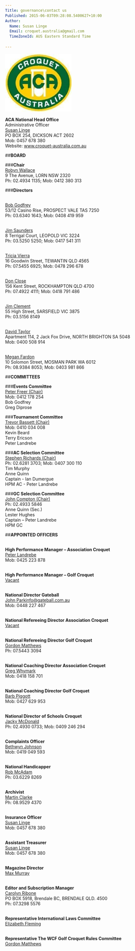 ```yaml
---
Title: governance\contact us
Published: 2015-06-03T09:28:08.5400627+10:00
Author:
  Name: Susan Linge
  Email: croquet.australia@gmail.com
  TimeZoneId: AUS Eastern Standard Time

---
```

<img src= "/aca-logo.jpg" alt = "aca logo"/>

**ACA National Head Office**
<br/>Administrative Officer
<br/>[Susan Linge](mailto:admin@croquet-australia.com.au)
<br/>PO BOX 254, DICKSON ACT 2602
<br/>Mob: 0457 678 380
<br/>Website: www.croquet-australia.com.au

##**BOARD**

###**Chair**
<br/>[Robyn Wallace](mailto:chair@croquet-australia.com.au)
<br/>9 The Avenue, LORN NSW 2320
<br/>Ph: 02.4934 1135; Mob: 0412 380 313

###**Directors**

<br/>[Bob Godfrey](mailto:bob.godfrey@croquet-australia.com.au)
<br/>53/12 Casino Rise, PROSPECT VALE TAS 7250
<br/>Ph: 03.6340 1643; Mob: 0408 419 959

<br/>[Jim Saunders](mailto:jim.saunders@croquet-australia.com.au)
<br/>8 Terrigal Court, LEOPOLD VIC 3224
<br/>Ph: 03.5250 5250; Mob: 0417 541 311

<br/>[Tricia Vierra](mailto:tricia.vierra@croquet-australia.com.au)
<br/>16 Goodwin Street, TEWANTIN QLD 4565
<br/>Ph: 07.5455 6925; Mob: 0478 296 678

<br/> [Don Close](mailto:don.close@croquet-australia.com.au)
<br/>156 Kent Street, ROCKHAMPTON QLD 4700
<br/>Ph: 07.4922 4111; Mob: 0418 791 486

<br/>[Jim Clement](mailto:jim.clement@croquet-australia.com.au)
<br/>55 High Street, SARSFIELD VIC 3875
<br/>Ph: 03.5156 8149

<br/>[David Taylor](mailto:david.taylor@croquet-australia.com.au)
<br/>Apartment 114, 2 Jack Fox Drive, NORTH BRIGHTON SA 5048
<br/>Mob: 0400 508 914

<br/>[Megan Fardon](mailto:megan.fardon@croquet-australia.com.au)
<br/>10 Solomon Street, MOSMAN PARK WA 6012
<br/>Ph: 08.9384 8053; Mob: 0403 981 866

##**COMMITTEES**

###**Events Committee**
<br/>[Peter Freer (Chair)](mailto:events@croquet-australia.com.au)
<br/>Mob: 0412 178 254
<br/>Bob Godfrey
<br/>Greg Diprose

###**Tournament Committee**
<br/>[Trevor Bassett (Chair)](mailto:tournaments@croquet-australia.com.au)
<br/>Mob: 0410 034 008
<br/>Kevin Beard 
<br/>Terry Ericson
<br/>Peter Landrebe 

###**AC Selection Committee**
<br/>[Stephen Richards (Chair)](Mailto:acselectors@croquet-australia.com.au)
<br/>Ph: 02.6281 3703; Mob: 0407 300 110
<br/>Tim Murphy
<br/>Anne Quinn
<br/>Captain - Ian Dumergue 
<br/>HPM AC - Peter Landrebe

###**GC Selection Committee**
<br/>[John Compton (Chair)](mailto:comptos46@bigpond.com)
<br/>Ph: 02.4933 5846 
<br/>Anne Quinn (Sec.)
<br/>Lester Hughes
<br/>Captain – Peter Landrebe 
<br/>HPM GC

##**APPOINTED OFFICERS**

<br/>**High Performance Manager – Association Croquet**
<br/>[Peter Landrebe](mailto:achpm@croquet-australia.com.au)
<br/>Mob: 0425 223 878

<br/>**High Performance Manager – Golf Croquet**
<br/>[Vacant](mailto:gchpm@croquet-australia.com.au)

<br/>**National Director Gateball**
<br/>[John Park](Mailto:)info@gateball.com.au
<br/>Mob: 0448 227 467 

<br/>**National Refereeing Director Association Croquet**
<br/>[Vacant](mailto:ndrac@croquet-australia.com.au)

<br/>**National Refereeing Director Golf Croquet**
<br/>[Gordon Matthews](mailto:ndrgc@croquet-australia.com.au)
<br/>Ph: 07.5443 3094

<br/>**National Coaching Director Association Croquet**
<br/>[Greg Whymark](mailto:ncdac@croquet-australia.com.au)
<br/>Mob: 0418 158 701

<br/>**National Coaching Director Golf Croquet**
<br/> [Barb Piggott](mailto:ncdgc@croquet-australia.com.au)
<br/>Mob: 0427 629 953

<br/>**National Director of Schools Croquet**
<br/>[Jacky McDonald](mailto:ndsc@croquet-australia.com.au)
<br/>Ph: 02.4930 0733; Mob: 0409 246 294 

<br/>**Complaints Officer**
<br/>[Bethwyn Johnson](mailto:complaints@croquet-australia.com.au)
<br/>Mob: 0419 049 593

<br/>**National Handicapper**
<br/>[Rob McAdam](mailto:national.handicapper@croquet-australia.com.au)
<br/>Ph: 03.6229 8269

<br/>**Archivist**
<br/>[Martin Clarke](mailto:archivist@croquet-australia.com.au)
<br/>Ph: 08.9529 4370

<br/>**Insurance Officer**
<br/>[Susan Linge](mailto:insurance@croquet-australia.com.au)
<br/>Mob: 0457 678 380

<br/>**Assistant Treasurer**
<br/>[Susan Linge](mailto:admin@croquet-australia.com.au)
<br/>Mob: 0457 678 380

<br/>**Magazine Director**
<br/>[Max Murray](mailto:murram@acr.net.au)

<br/>**Editor and Subscription Manager**
<br/>[Carolyn Ribone](mailto:magazine@croquet-australia.com.au)
<br/>PO BOX 5918, Brendale BC, BRENDALE QLD. 4500
<br/>Ph: 07.3298 5576

<br/>**Representative International Laws Committee**
<br/>[Elizabeth Fleming](mailto:ilc@croquet-australia.com.au)

<br/>**Representative The WCF Golf Croquet Rules Committee**
<br/>[Gordon Matthews](mailto:gcrules@croquet-australia.com.au)